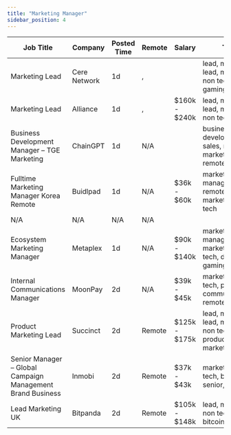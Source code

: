 ```yaml
---
title: "Marketing Manager"
sidebar_position: 4
---
```


| Job Title | Company | Posted Time | Remote | Salary | Tags | Apply Link |
|-----------|---------|-------------|--------|--------|------|------------|
| Marketing Lead | Cere Network | 1d | , |  | lead, marketing lead, marketing, non tech, gaming | [Apply](https://web3.career/marketing-lead-cere-network/78887) |
| Marketing Lead | Alliance | 1d | , | $160k - $240k | lead, marketing lead, marketing, non tech, crypto | [Apply](https://web3.career/marketing-lead-alliance/137850) |
| Business Development Manager – TGE Marketing | ChainGPT | 1d | N/A |  | business development, sales, non tech, marketing, remote | [Apply](https://web3.career/business-development-manager-tge-marketing-chaingpt/137849) |
| Fulltime Marketing Manager Korea Remote | Buidlpad | 1d | N/A | $36k - $60k | marketing manager, remote, full time, marketing, non tech | [Apply](https://web3.career/full-time-marketing-manager-korea-remote-buidlpad/114531) |
| N/A | N/A | N/A | N/A |  |  | [Apply](https://web3.career/metana) |
| Ecosystem Marketing Manager | Metaplex | 1d | N/A | $90k - $140k | marketing manager, marketing, non tech, defi, gaming | [Apply](https://web3.career/ecosystem-marketing-manager-metaplex/137835) |
| Internal Communications Manager | MoonPay | 2d | N/A | $39k - $45k | marketing, non tech, pr, communications, remote | [Apply](https://web3.career/internal-communications-manager-moonpay/137817) |
| Product Marketing Lead | Succinct | 2d | Remote | $125k - $175k | lead, marketing lead, marketing, non tech, product marketing | [Apply](https://web3.career/product-marketing-lead-succinct/137805) |
| Senior Manager – Global Campaign Management Brand Business | Inmobi | 2d | Remote | $37k - $43k | marketing, non tech, brand, senior, remote | [Apply](https://web3.career/senior-manager-global-campaign-management-brand-business-inmobi/137800) |
| Lead Marketing UK | Bitpanda | 2d | Remote | $105k - $148k | lead, marketing, non tech, crypto, bitcoin | [Apply](https://web3.career/lead-marketing-uk-bitpanda/101610) |

